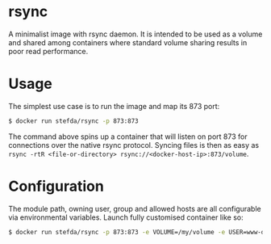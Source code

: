 # rsync

A minimalist image with rsync daemon. It is intended to be used as a volume and shared among containers where
standard volume sharing results in poor read performance.

# Usage

The simplest use case is to run the image and map its 873 port:

```bash
$ docker run stefda/rsync -p 873:873
```

The command above spins up a container that will listen on port 873 for connections over the native rsync protocol.
Syncing files is then as easy as `rsync -rtR <file-or-directory> rsync://<docker-host-ip>:873/volume`.

# Configuration

The module path, owning user, group and allowed hosts are all configurable via environmental variables. Launch fully
customised container like so:

```bash
$ docker run stefda/rsync -p 873:873 -e VOLUME=/my/volume -e USER=www-data -e GROUP=www-data -e ALLOW="192.168.0.0/16 10.0.0.0/16"
```
